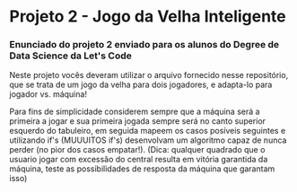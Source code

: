 # Projeto 2 - Jogo da Velha Inteligente

### Enunciado do projeto 2 enviado para os alunos do Degree de Data Science da Let's Code

Neste projeto vocês deveram utilizar o arquivo fornecido nesse repositório, que se trata de um jogo da velha para dois jogadores, e adapta-lo para jogador vs. máquina!

Para fins de simplicidade considerem sempre que a máquina será a primeira a jogar e sua primeira jogada sempre será no canto superior esquerdo do tabuleiro, em seguida mapeem os casos posíveis seguintes e utilizando if's (MUUUITOS if's) desenvolvam um algoritmo capaz de nunca perder (no pior dos casos empatar!). (Dica: qualquer quadrado que o usuario jogar com excessão do central resulta em vitória garantida da máquina, teste as possibilidades de resposta da máquina que garantam isso)
